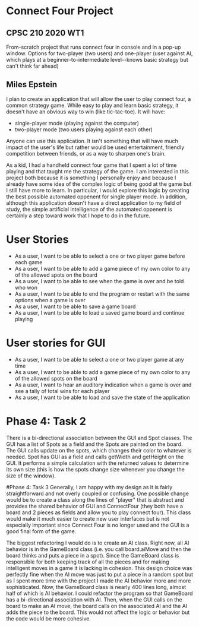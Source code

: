 # Connect Four Project

## CPSC 210 2020 WT1 

From-scratch project that runs connect four in console and in a pop-up window. Options for two-player (two users) and one-player (user against AI, which plays at a beginner-to-intermediate level--knows basic strategy but can't think far ahead)

## Miles Epstein

I plan to create an application that will allow the user
to play connect four, a common strategy game. While easy
to play and learn basic strategy, it doesn't have an obvious way to win
(like tic-tac-toe). It will have:
- single-player mode (playing 
against the computer) 
- two-player mode (two users playing
against each other) 

Anyone can use this application. It isn't something that
will have much impact of the user's life but rather would be used
 entertainment, friendly competition between
friends, or as a way to sharpen one's brain. 

As a kid, I had a handheld connect four game that I
spent a lot of time playing and that taught me the 
strategy of the game. I am interested in this
project both because it is something I personally enjoy and
because I already have some idea of the complex logic
of being good at the game but I still have more to learn. 
In particular, I would explore this logic by creating
the best possible automated oppenent for single player mode.
In addition, although this application doesn't have a direct
application to my field of study, the simple artificial
intelligence of the automated oppenent is certainly a step
toward work that I hope to do in the future.

# User Stories
- As a user, I want to be able to select a one or two player game before each game
- As a user, I want to be able to add a game piece of my own color to any of the allowed spots on the board
- As a user, I want to be able to see when the game is over and be told who won
- As a user, I want to be able to end the program or restart with the same options when a game is over
- As a user, I want to be able to save a game board
- As a user, I want to be able to load a saved game board and continue playing

# User stories for GUI
- As a user, I want to be able to select a one or two player game at any time
- As a user, I want to be able to add a game piece of my own color to any of the allowed spots on the board
- As a user, I want to hear an auditory indication when a game is over and see a tally of total wins for each player
- As a user, I want to be able to load and save the state of the application

# Phase 4: Task 2
There is a bi-directional association between the GUI and Spot classes. The GUI has
a list of Spots as a field and the Spots are painted on the board. 
The GUI calls update on the spots, which changes their color to whatever is needed. 
Spot has GUI as a field and calls getWidth and getHeight on the GUI. It performs a simple
calculation with the returned values to determine its own size (this is how the spots change size
whenever you change the size of the window).

#Phase 4: Task 3
Generally, I am happy with my design as it is fairly straightforward and not 
overly coupled or confusing. One possible change would be to create a class
along the lines of "player" that is abstract and provides the shared 
behavior of GUI and ConnectFour (they both have a board and 2 pieces as
fields and allow you to play connect four). This class would make it much
easier to create new user interfaces but is not especially important since 
Connect Four is no longer used and the GUI is a good final form of the game.

The biggest refactoring I would do is to create an AI class. Right now, 
all AI behavior is in the GameBoard class (i.e. you call board.aiMove 
and then the board thinks and puts a piece in a spot). Since the GameBoard
class is responsible for both keeping track of all the pieces and 
for making intelligent moves in a game it 
is lacking in cohesion. This design choice was  perfectly fine
when the AI move was just to put a piece in a random spot but as I spent
more time with the project I made the AI behavior more and more sophisticated.
Now, the GameBoard class is nearly 400 lines long, almost half of which is
AI behavior. I could refactor the program so that GameBoard has a 
bi-directional association with AI. Then, when the GUI calls on the board
to make an AI move, the board calls on the associated AI and the AI adds the 
piece to the board. This would not affect the logic or behavior but the code
would be more cohesive. 
